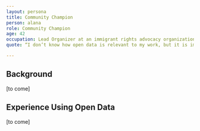 ```yaml
---
layout: persona
title: Community Champion
person: alana
role: Community Champion
age: 42
occupation: Lead Organizer at an immigrant rights advocacy organization
quote: “I don’t know how open data is relevant to my work, but it is important to me that the city pays due attention to all New Yorkers.”

---
```


## Background

[to come]

## Experience Using Open Data

[to come]
